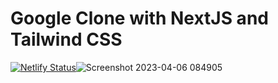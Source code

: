 # Google Clone with NextJS and Tailwind CSS
[![Netlify Status](https://api.netlify.com/api/v1/badges/6d17dbec-289d-4151-aac0-6097e6c5be6e/deploy-status)](https://app.netlify.com/sites/stellar-genie-61c0df/deploys)![Screenshot 2023-04-06 084905](https://user-images.githubusercontent.com/69746654/230252321-9cbf643b-620f-416c-a992-68206c0ade4f.jpg)
